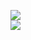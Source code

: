 [![](https://img.shields.io/badge/Made%20With-Github%20Spray-lightgrey.svg?style=for-the-badge&logo=github)](https://github.com/Annihil/github-spray#2633)  
[![](https://i.imgur.com/2DrTn0Z.gif)](https://github.com/Annihil/github-spray)
